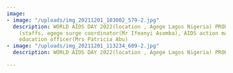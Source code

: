 ```yaml
---
image:
- image: "/uploads/img_20211201_103002_579-2.jpg"
  description: WORLD AIDS DAY 2022(location , Agege Lagos Nigeria) PROUDLY ISHRAI
    (staffs, agege surge coordinator(Mr Ifeanyi Asomba), AIDS action manager/ Health
    education officer(Mrs Patricia Abu)
- image: "/uploads/img_20211201_113234_609-2.jpg"
  description: WORLD AIDS DAY 2022(location , Agege Lagos Nigeria) PROUDLY ISHRAI

---
```

